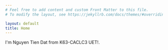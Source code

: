 ```yaml
---
# Feel free to add content and custom Front Matter to this file.
# To modify the layout, see https://jekyllrb.com/docs/themes/#overriding-theme-defaults

layout: default
title: Home
---
```

I'm Nguyen Tien Dat from K63-CACLC3 UET!.
